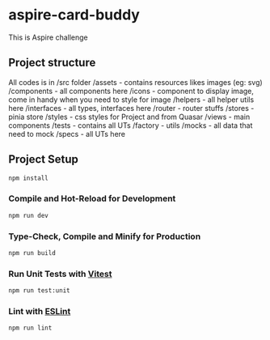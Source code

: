 # aspire-card-buddy

This is Aspire challenge

## Project structure

All codes is in /src folder
  /assets - contains resources likes images (eg: svg)
  /components - all components here
    /icons - component to display image, come in handy when you need to style for image
  /helpers - all helper utils here
  /interfaces - all types, interfaces here
  /router - router stuffs
  /stores - pinia store
  /styles - css styles for Project and from Quasar
  /views - main components
  /tests - contains all UTs 
   /factory - utils
   /mocks - all data that need to mock
   /specs - all UTs here

## Project Setup

```sh
npm install
```

### Compile and Hot-Reload for Development

```sh
npm run dev
```

### Type-Check, Compile and Minify for Production

```sh
npm run build
```

### Run Unit Tests with [Vitest](https://vitest.dev/)

```sh
npm run test:unit
```

### Lint with [ESLint](https://eslint.org/)

```sh
npm run lint
```
